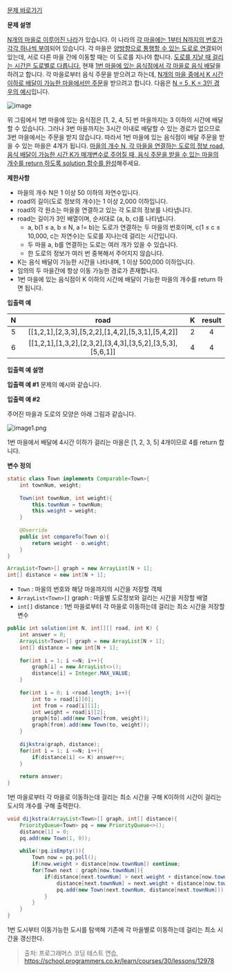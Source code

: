 [문제 바로가기](https://school.programmers.co.kr/learn/courses/30/lessons/12978)

**문제 설명**

<ins>N개의 마을로 이루어진 나라</ins>가 있습니다. 이 나라의 <ins>각 마을에는 1부터 N까지의 번호가 각각 하나씩 부여</ins>되어 있습니다. 각 마을은 <ins>양방향으로 통행할 수 있는 도로로 연결</ins>되어 있는데, 서로 다른 마을 간에 이동할 때는 이 도로를 지나야 합니다. <ins>도로를 지날 때 걸리는 시간은 도로별로 다릅니다.</ins> 현재 <ins>1번 마을에 있는 음식점에서 각 마을로 음식 배달</ins>을 하려고 합니다. 각 마을로부터 음식 주문을 받으려고 하는데, <ins>N개의 마을 중에서 K 시간 이하로 배달이 가능한 마을에서만 주문</ins>을 받으려고 합니다. 다음은 <ins>N = 5, K = 3인 경우의 예시</ins>입니다.

![image](https://grepp-programmers.s3.ap-northeast-2.amazonaws.com/files/production/d7779d88-084c-4ffa-ae9f-2a42f97d3bbf/%E1%84%87%E1%85%A2%E1%84%83%E1%85%A1%E1%86%AF_1_uxun8t.png)

위 그림에서 1번 마을에 있는 음식점은 [1, 2, 4, 5] 번 마을까지는 3 이하의 시간에 배달할 수 있습니다. 그러나 3번 마을까지는 3시간 이내로 배달할 수 있는 경로가 없으므로 3번 마을에서는 주문을 받지 않습니다. 따라서 1번 마을에 있는 음식점이 배달 주문을 받을 수 있는 마을은 4개가 됩니다.
<ins>마을의 개수 N, 각 마을을 연결하는 도로의 정보 road, 음식 배달이 가능한 시간 K가 매개변수로 주어질 때, 음식 주문을 받을 수 있는 마을의 개수를 return 하도록 solution 함수를 완성</ins>해주세요.

**제한사항**

- 마을의 개수 N은 1 이상 50 이하의 자연수입니다.
- road의 길이(도로 정보의 개수)는 1 이상 2,000 이하입니다.
- road의 각 원소는 마을을 연결하고 있는 각 도로의 정보를 나타냅니다.
- road는 길이가 3인 배열이며, 순서대로 (a, b, c)를 나타냅니다.
  - a, b(1 ≤ a, b ≤ N, a != b)는 도로가 연결하는 두 마을의 번호이며, c(1 ≤ c ≤ 10,000, c는 자연수)는 도로를 지나는데 걸리는 시간입니다.
  - 두 마을 a, b를 연결하는 도로는 여러 개가 있을 수 있습니다.
  - 한 도로의 정보가 여러 번 중복해서 주어지지 않습니다.
- K는 음식 배달이 가능한 시간을 나타내며, 1 이상 500,000 이하입니다.
- 임의의 두 마을간에 항상 이동 가능한 경로가 존재합니다.
- 1번 마을에 있는 음식점이 K 이하의 시간에 배달이 가능한 마을의 개수를 return 하면 됩니다.

**입출력 예**

|N	|road|	K|result|
|:-:|:-:|:-:|:-:|
|5|	[[1,2,1],[2,3,3],[5,2,2],[1,4,2],[5,3,1],[5,4,2]]|	2|4|
|6|	[[1,2,1],[1,3,2],[2,3,2],[3,4,3],[3,5,2],[3,5,3],[5,6,1]]|	4|4|

**입출력 예 설명**

**입출력 예 #1**
문제의 예시와 같습니다.

**입출력 예 #2**

주어진 마을과 도로의 모양은 아래 그림과 같습니다.

![image1.png](https://grepp-programmers.s3.ap-northeast-2.amazonaws.com/files/production/993685f2-6b97-4fe3-85b5-47c085dc1bf3/%E1%84%87%E1%85%A2%E1%84%83%E1%85%A1%E1%86%AF_3_njc7kq.png)

1번 마을에서 배달에 4시간 이하가 걸리는 마을은 [1, 2, 3, 5] 4개이므로 4를 return 합니다.

**변수 정의**

```java
static class Town implements Comparable<Town>{
    int townNum, weight;
    
    Town(int townNum, int weight){
        this.townNum = townNum;
        this.weight = weight;
    }
    
    @Override
    public int compareTo(Town o){
        return weight - o.weight;
    }
}

ArrayList<Town>[] graph = new ArrayList[N + 1];
int[] distance = new int[N + 1];
```

- `Town` : 마을의 번호와 해당 마을까지의 시간을 저장할 객체
- `ArrayList<Town>[]` graph : 마을별 도로정보와 걸리는 시간을 저장할 배열
- `int[]` distance : 1번 마을로부터 각 마을로 이동하는데 걸리는 최소 시간을 저장할 변수

```java
public int solution(int N, int[][] road, int K) {
    int answer = 0;
    ArrayList<Town>[] graph = new ArrayList[N + 1];
    int[] distance = new int[N + 1];
    
    for(int i = 1; i <=N; i++){
        graph[i] = new ArrayList<>();
        distance[i] = Integer.MAX_VALUE;
    }
    
    for(int i = 0; i <road.length; i++){
        int to = road[i][0];
        int from = road[i][1];
        int weight = road[i][2];
        graph[to].add(new Town(from, weight));
        graph[from].add(new Town(to, weight));
    }
    
    dijkstra(graph, distance);
    for(int i = 1; i <=N; i++){
        if(distance[i] <= K) answer++;
    }
    
    return answer;
}
```

1번 마을로부터 각 마을로 이동하는데 걸리는 최소 시간을 구해 K이하의 시간이 걸리는 도시의 개수를 구해 출력한다.

```java
void dijkstra(ArrayList<Town>[] graph, int[] distance){
    PriorityQueue<Town> pq = new PriorityQueue<>();
    distance[1] = 0;
    pq.add(new Town(1, 0));
    
    while(!pq.isEmpty()){
        Town now = pq.poll();
        if(now.weight > distance[now.townNum]) continue;
        for(Town next : graph[now.townNum]){
            if(distance[next.townNum] > next.weight + distance[now.townNum]){
                distance[next.townNum] = next.weight + distance[now.townNum];
                pq.add(new Town(next.townNum, distance[next.townNum]));
            }
        }
    }
}
```

1번 도시부터 이동가능한 도시를 탐색해 기존에 각 마을별로 이동하는데 걸리는 최소 시간을 갱신한다.

> 출처: 프로그래머스 코딩 테스트 연습, https://school.programmers.co.kr/learn/courses/30/lessons/12978